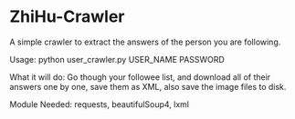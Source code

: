 ZhiHu-Crawler
=============
A simple crawler to extract the answers of the person you are following.

Usage:
python user_crawler.py USER_NAME PASSWORD

What it will do:
Go though your followee list, and download all of their answers one by one, save them as XML, also save the image files to disk.

Module Needed:
requests, beautifulSoup4, lxml

